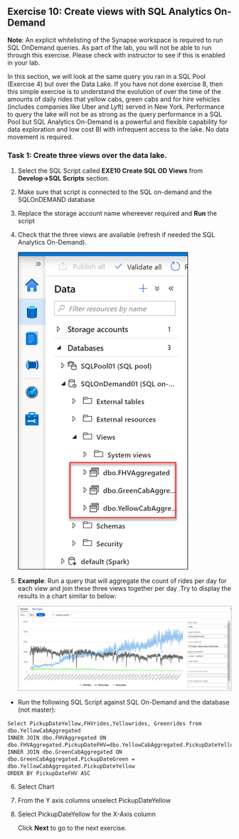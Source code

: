 ## Exercise 10: Create views with SQL Analytics On-Demand 

**Note**: An explicit whitelisting of the Synapse workspace is required to run SQL OnDemand queries. As part of the lab, you will not be able to run through this exercise. Please check with instructor to see if this is enabled in your lab.

In this section, we will look at the same query you ran in a SQL Pool (Exercise 4) but over the Data Lake. If you have not done exercise 8, then this simple exercise is to understand the evolution of over the time of the amounts of daily rides that yellow cabs, green cabs and for hire vehicles (includes companies like Uber and Lyft) served in New York. Performance to query the lake will not be as strong as the query performance in a SQL Pool but SQL Analytics On-Demand is a powerful and flexible capability for data exploration and low cost BI with infrequent access to the lake. No data movement is required.

### Task 1: Create three views over the data lake.
 
1. Select the SQL Script called **EXE10 Create SQL OD Views** from **Develop->SQL Scripts** section.
2. Make sure that script is connected to the SQL on-demand and the SQLOnDEMAND database
3. Replace the storage account name whereever required and  **Run** the script
4. Check that the three views are available (refresh if needed the SQL Analytics On-Demand).

   ![views](images/084.png)

5. **Example**: Run a query that will aggregate the count of rides per day for each view and join these three views together per day .Try to display the results in a chart similar to below:

   ![views Example](images/76.png)

 - Run the following SQL Script against SQL On-Demand and the database (not master):
  
  ```
  Select PickupDateYellow,FHVrides,Yellowrides, Greenrides from dbo.YellowCabAggregated
  INNER JOIN dbo.FHVAggregated ON dbo.FHVAggregated.PickupDateFHV=dbo.YellowCabAggregated.PickupDateYellow
  INNER JOIN dbo.GreenCabAggregated ON dbo.GreenCabAggregated.PickupDateGreen = dbo.YellowCabAggregated.PickupDateYellow
  ORDER BY PickupDateFHV ASC
  ```

6. Select Chart

7. From the Y axis columns unselect PickupDateYellow

8. Select PickupDateYellow for the X-Axis column

   Click **Next** to go to the next exercise.
